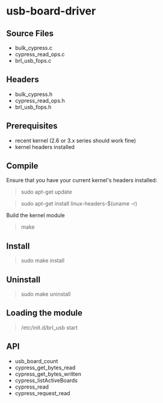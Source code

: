 usb-board-driver
================

## Source Files ##
- bulk_cypress.c
- cypress_read_ops.c
- brl_usb_fops.c

## Headers ##
- bulk_cypress.h
- cypress_read_ops.h
- brl_usb_fops.h

## Prerequisites ##
- recent kernel (2.6 or 3.x series should work fine)
- kernel headers installed

## Compile ##
Ensure that you have your current kernel's headers installed:

> sudo apt-get update

> sudo apt-get install linux-headers-$(uname -r)

Build the kernel module

> make

## Install ##
> sudo make install

## Uninstall ##
> sudo make uninstall

## Loading the module ##
> /etc/init.d/brl_usb start

## API ##
- usb_board_count
- cypress_get_bytes_read
- cypress_get_bytes_written
- cypress_listActiveBoards
- cypress_read
- cypress_request_read
